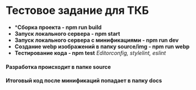 # Тестовое задание для ТКБ

* ***Сборка проекта - npm run build**
* **Запуск локального сервера - npm start**
* **Запуск локального сервера с минификациями - npm run dev**
* **Создание webp изображений в папку source/img - npm run webp**
* **Тестирование кода - npm test**
*Editorconfig, stylelint, eslint*

#### Разработка происходит в папке source
#### Итоговый код после минификаций попадает в папку docs
